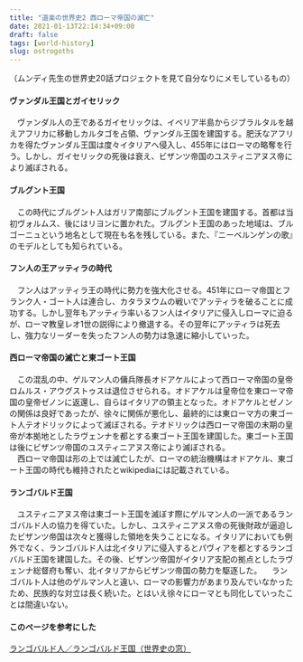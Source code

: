 ```yaml
---
title: "道楽の世界史2 西ローマ帝国の滅亡"
date: 2021-01-13T22:14:34+09:00
draft: false
tags: [world-history]
slug: ostrogoths
---
```


（ムンディ先生の世界史20話プロジェクトを見て自分なりにメモしているもの）

#### ヴァンダル王国とガイセリック
　ヴァンダル人の王であるガイセリックは、イベリア半島からジブラルタルを越えアフリカに移動しカルタゴを占領、ヴァンダル王国を建国する。肥沃なアフリカを得たヴァンダル王国は度々イタリアへ侵入し、455年にはローマの略奪を行う。しかし、ガイセリックの死後は衰え、ビザンツ帝国のユスティニアヌス帝により滅ぼされる。

#### ブルグント王国
　この時代にブルグント人はガリア南部にブルグント王国を建国する。首都は当初ヴォルムス、後にはリヨンに置かれた。ブルグント王国のあった地域は、ブルゴーニュという地名として現在も名を残している。また、『ニーベルンゲンの歌』のモデルとしても知られている。

#### フン人の王アッティラの時代
　フン人はアッティラ王の時代に勢力を強大化させる。451年にローマ帝国とフランク人・ゴート人は連合し、カタラヌウムの戦いでアッティラを破ることに成功する。しかし翌年もアッティラ率いるフン人はイタリアに侵入しローマに迫るが、ローマ教皇レオ1世の説得により撤退する。その翌年にアッティラは死去し、強力なリーダーを失ったフン人の勢力は急速に縮小していった。

#### 西ローマ帝国の滅亡と東ゴート王国
　この混乱の中、ゲルマン人の傭兵隊長オドアケルによって西ローマ帝国の皇帝ロムルス・アウグストゥスは退位させられる。オドアケルは皇帝位を東ローマ帝国の皇帝ゼノンに返還し、自らはイタリアの領主となった。オドアケルとゼノンの関係は良好であったが、徐々に関係が悪化し、最終的には東ローマ方の東ゴート人テオドリックによって滅ぼされる。テオドリックは西ローマ帝国の末期の皇帝が本拠地としたラヴェンナを都とする東ゴート王国を建国した。東ゴート王国は後にビザンツ帝国のユスティニアヌス帝により滅ぼされる。  
　西ローマ帝国は形の上では滅亡したが、ローマの統治機構はオドアケル、東ゴート王国の時代も維持されたとwikipediaには記載されている。

#### ランゴバルド王国
　ユスティニアヌス帝は東ゴート王国を滅ぼす際にゲルマン人の一派であるランゴバルド人の協力を得ていた。しかし、ユスティニアヌス帝の死後財政が逼迫したビザンツ帝国は次々と獲得した領地を失うことになる。イタリアにおいても例外でなく、ランゴバルド人は北イタリアに侵入するとパヴィアを都とするランゴバルド王国を建国した。その後、ビザンツ帝国がイタリア支配の拠点としたラヴェンナ総督府も奪い、北イタリアからビザンツ帝国の勢力を駆逐した。
　ランゴバルト人は他のゲルマン人と違い、ローマの影響力があまり及んでいなかったため、民族的な対立は長く続いた。とはいえ徐々にローマとも同化していったことは間違いない。

#### このページを参考にした
[ランゴバルド人／ランゴバルド王国（世界史の窓）](https://www.y-history.net/appendix/wh0601-027.html)
